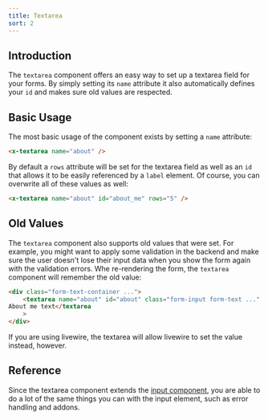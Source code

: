 ```yaml
---
title: Textarea
sort: 2
---
```


## Introduction

The `textarea` component offers an easy way to set up a textarea field for your forms.
By simply setting its `name` attribute it also automatically defines your `id` and makes
sure old values are respected.

## Basic Usage

The most basic usage of the component exists by setting a `name` attribute:

```html
<x-textarea name="about" />
```

By default a `rows` attribute will be set for the textarea field as well as an `id` that allows
it to be easily referenced by a `label` element. Of course, you can overwrite all of these
values as well:

```html
<x-textarea name="about" id="about_me" rows="5" />
```

## Old Values

The `textarea` component also supports old values that were set. For example, you
might want to apply some validation in the backend and make sure the user doesn't
lose their input data when you show the form again with the validation errors. Whe
re-rendering the form, the `textarea` component will remember the old value:

```html
<div class="form-text-container ...">
    <textarea name="about" id="about" class="form-input form-text ..." rows="3">
About me text</textarea
    >
</div>
```

If you are using livewire, the textarea will allow livewire to set the value instead, however.

## Reference

Since the textarea component extends the [input component](/docs/laravel-form-components/{version}/inputs/input), you are able
to do a lot of the same things you can with the input element, such as error handling and addons.
